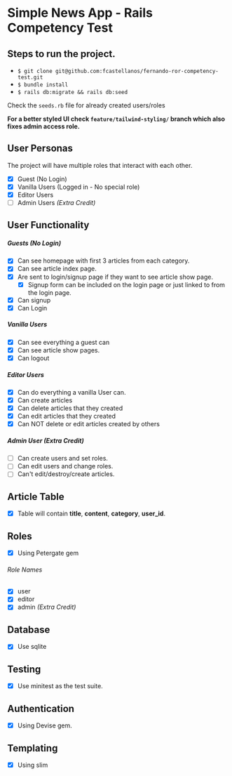 # Simple News App - Rails Competency Test

## Steps to run the project.

- `$ git clone git@github.com:fcastellanos/fernando-ror-competency-test.git`
- `$ bundle install`
- `$ rails db:migrate && rails db:seed`

Check the `seeds.rb` file for already created users/roles

**For a better styled UI check `feature/tailwind-styling/` branch which also fixes admin access role.**

## User Personas
The project will have multiple roles that interact with each other.
- [x] Guest (No Login)
- [x] Vanilla Users (Logged in - No special role)
- [x] Editor Users
- [ ] Admin Users *(Extra Credit)*

## User Functionality
##### Guests (No Login)
- [x] Can see homepage with first 3 articles from each category.
- [x] Can see article index page.
- [x] Are sent to login/signup page if they want to see article show page.
  - [x] Signup form can be included on the login page or just linked to from the login page.
- [x] Can signup
- [x] Can Login

##### Vanilla Users
- [x] Can see everything a guest can
- [x] Can see article show pages. 
- [x] Can logout

##### Editor Users
- [x] Can do everything a vanilla User can.
- [x] Can create articles
- [x] Can delete articles that they created
- [x] Can edit articles that they created
- [x] Can NOT delete or edit articles created by others

##### Admin User *(Extra Credit)*
- [ ] Can create users and set roles.
- [ ] Can edit users and change roles.
- [ ] Can't edit/destroy/create articles.

## Article Table
- [x] Table will contain **title**, **content**, **category**, **user_id**.

## Roles
- [x] Using Petergate gem
###### Role Names
- [x] user
- [x] editor
- [x] admin *(Extra Credit)*

## Database
- [x] Use sqlite

## Testing
- [x] Use minitest as the test suite. 

## Authentication
- [x] Using Devise gem.

## Templating
- [x] Using slim
